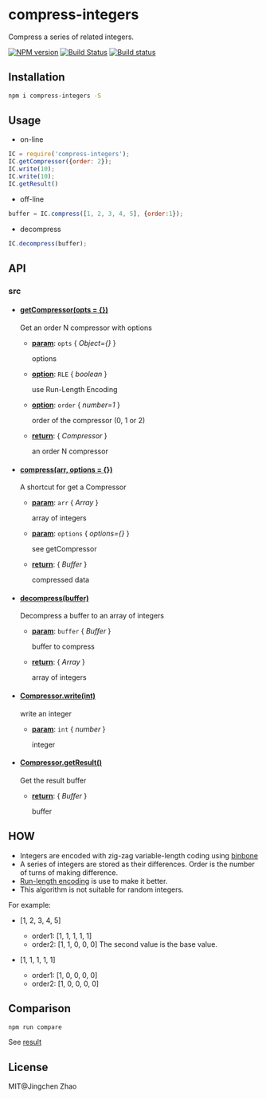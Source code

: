 compress-integers
======
Compress a series of related integers.

[![NPM version](https://badge.fury.io/js/compress-integers.svg)](https://www.npmjs.com/package/compress-integers)
[![Build Status](https://travis-ci.org/dracupid/compress-integers.svg)](https://travis-ci.org/dracupid/compress-integers)
[![Build status](https://ci.appveyor.com/api/projects/status/github/dracupid/compress-integers?svg=true)](https://ci.appveyor.com/project/dracupid/compress-integers)

## Installation
```bash
npm i compress-integers -S
```

## Usage
- on-line
```javascript
IC = require('compress-integers');
IC.getCompressor({order: 2});
IC.write(10);
IC.write(10);
IC.getResult()
```

- off-line
```javascript
buffer = IC.compress([1, 2, 3, 4, 5], {order:1});
```

- decompress
```javascript
IC.decompress(buffer);
```


## API


### src

- #### <a href="./src/index.coffee?source#L15" target="_blank"><b>getCompressor(opts = {})</b></a>
  Get an order N compressor with options

  - **<u>param</u>**: `opts` { _Object={}_ }

    options

  - **<u>option</u>**: `RLE` { _boolean_ }

    use Run-Length Encoding

  - **<u>option</u>**: `order` { _number=1_ }

    order of the compressor (0, 1 or 2)

  - **<u>return</u>**: { _Compressor_ }

    an order N compressor

- #### <a href="./src/index.coffee?source#L33" target="_blank"><b>compress(arr, options = {})</b></a>
  A shortcut for get a Compressor

  - **<u>param</u>**: `arr` { _Array_ }

    array of integers

  - **<u>param</u>**: `options` { _options={}_ }

    see getCompressor

  - **<u>return</u>**: { _Buffer_ }

    compressed data

- #### <a href="./src/index.coffee?source#L45" target="_blank"><b>decompress(buffer)</b></a>
  Decompress a buffer to an array of integers

  - **<u>param</u>**: `buffer` { _Buffer_ }

    buffer to compress

  - **<u>return</u>**: { _Array_ }

    array of integers

- #### <a href="./src/index.coffee?source#L210" target="_blank"><b>Compressor.write(int)</b></a>
  write an integer

  - **<u>param</u>**: `int` { _number_ }

    integer

- #### <a href="./src/index.coffee?source#L224" target="_blank"><b>Compressor.getResult()</b></a>
  Get the result buffer

  - **<u>return</u>**: { _Buffer_ }

    buffer



## HOW
- Integers are encoded with zig-zag variable-length coding using [binbone](https://github.com/dracupid/node-binbone/blob/master/doc/spec.md)
- A series of integers are stored as their differences. Order is the number of turns of making difference.
- [Run-length encoding](http://en.wikipedia.org/wiki/Run-length_encoding) is use to make it better.
- This algorithm is not suitable for random integers.

For example:

- [1, 2, 3, 4, 5]
    - order1: [1, 1, 1, 1, 1]
    - order2: [1, 1, 0, 0, 0]  The second value is the base value.

- [1, 1, 1, 1, 1]
    - order1: [1, 0, 0, 0, 0]
    - order2: [1, 0, 0, 0, 0]

## Comparison
```bash
npm run compare
```

See [result](doc/comparison.md)

## License
MIT@Jingchen Zhao
